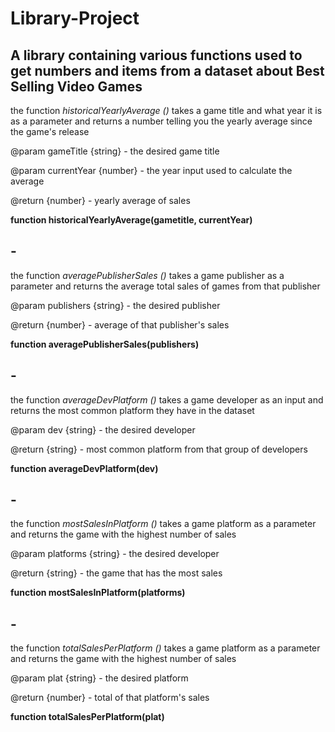 # Library-Project
## A library containing various functions used to get numbers and items from a dataset about Best Selling Video Games
the function *historicalYearlyAverage ()* takes a game title and what year it is as a parameter and returns a number telling you the yearly average since the game's release

@param gameTitle {string} - the desired game title

@param currentYear {number} - the year input used to calculate the average

@return {number} - yearly average of sales

**function historicalYearlyAverage(gametitle, currentYear)**

## -

the function *averagePublisherSales ()* takes a game publisher as a parameter and returns the average total sales of games from that publisher

@param publishers {string} - the desired publisher

@return {number} - average of that publisher's sales

**function averagePublisherSales(publishers)**

## -

the function *averageDevPlatform ()* takes a game developer as an input and returns the most common platform they have in the dataset

@param dev {string} - the desired developer

@return {string} - most common platform from that group of developers

**function averageDevPlatform(dev)**

## -

the function *mostSalesInPlatform ()* takes a game platform as a parameter and returns the game with the highest number of sales

@param platforms {string} - the desired developer

@return {string} - the game that has the most sales

**function mostSalesInPlatform(platforms)**

## -

the function *totalSalesPerPlatform ()* takes a game platform as a parameter and returns the game with the highest number of sales

@param plat {string} - the desired platform

@return {number} - total of that platform's sales

**function totalSalesPerPlatform(plat)**

